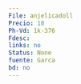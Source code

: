 ```yaml
---
File: anjelicadoll
Precio: 10
Ph-Vd: 1k-376
Fdesc: 
links: no
Status: None
fuente: Garca
bd: no
---
```

